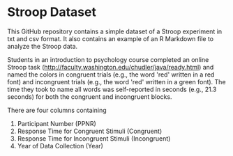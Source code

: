 # Stroop Dataset

This GitHub repository contains a simple dataset of a Stroop experiment in txt and csv format. It also contains an example of an R Markdown file to analyze the Stroop data. 

Students in an introduction to psychology course completed an online Stroop task (http://faculty.washington.edu/chudler/java/ready.html) and named the colors in congruent trials (e.g., the word 'red' written in a red font) and incongruent trials (e.g., the word 'red' written in a green font). The time they took to name all words was self-reported in seconds (e.g., 21.3 seconds) for both the congruent and incongruent blocks.

There are four columns containing

1. Participant Number (PPNR)
2. Response Time for Congruent Stimuli (Congruent)
3. Response Time for Incongruent Stimuli (Incongruent)
4. Year of Data Collection (Year)